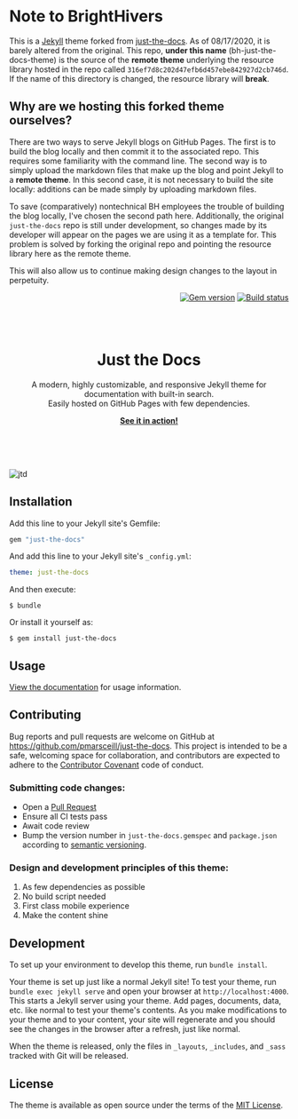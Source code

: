 # Note to BrightHivers

This is a [Jekyll](https://jekyllrb.com/) theme forked from [just-the-docs](https://github.com/pmarsceill/just-the-docs). As of 08/17/2020, it is barely altered from the original. This repo, **under this name** (bh-just-the-docs-theme) is the source of the **remote theme** underlying the resource library hosted in the repo called `316ef7d8c202d47efb6d457ebe842927d2cb746d`. If the name of this directory is changed, the resource library will **break**.

## Why are we hosting this forked theme ourselves?

There are two ways to serve Jekyll blogs on GitHub Pages. The first is to build the blog locally and then commit it to the associated repo. This requires some familiarity with the command line. The second way is to simply upload the markdown files that make up the blog and point Jekyll to a **remote theme**. In this second case, it is not necessary to build the site locally: additions can be made simply by uploading markdown files.

To save (comparatively) nontechnical BH employees the trouble of building the blog locally, I've chosen the second path here. Additionally, the original `just-the-docs` repo is still under development, so changes made by its developer will appear on the pages we are using it as a template for. This problem is solved by forking the original repo and pointing the resource library here as the remote theme.

This will also allow us to continue making design changes to the layout in perpetuity.


<p align="right">
    <a href="https://badge.fury.io/rb/just-the-docs"><img src="https://badge.fury.io/rb/just-the-docs.svg" alt="Gem version"></a> <a href="https://github.com/pmarsceill/just-the-docs/actions?query=workflow%3A%22Master+branch+CI%22"><img src="https://github.com/pmarsceill/just-the-docs/workflows/Master%20branch%20CI/badge.svg" alt="Build status"></a>
</p>
<br><br>
<p align="center">
    <h1 align="center">Just the Docs</h1>
    <p align="center">A modern, highly customizable, and responsive Jekyll theme for documentation with built-in search.<br>Easily hosted on GitHub Pages with few dependencies.</p>
    <p align="center"><strong><a href="https://pmarsceill.github.io/just-the-docs/">See it in action!</a></strong></p>
    <br><br><br>
</p>

![jtd](https://user-images.githubusercontent.com/896475/47384541-89053c80-d6d5-11e8-98dc-dba16e192de9.gif)

## Installation

Add this line to your Jekyll site's Gemfile:

```ruby
gem "just-the-docs"
```

And add this line to your Jekyll site's `_config.yml`:

```yaml
theme: just-the-docs
```

And then execute:

    $ bundle

Or install it yourself as:

    $ gem install just-the-docs

## Usage

[View the documentation](https://pmarsceill.github.io/just-the-docs/) for usage information.

## Contributing

Bug reports and pull requests are welcome on GitHub at https://github.com/pmarsceill/just-the-docs. This project is intended to be a safe, welcoming space for collaboration, and contributors are expected to adhere to the [Contributor Covenant](http://contributor-covenant.org) code of conduct.

### Submitting code changes:

- Open a [Pull Request](https://github.com/pmarsceill/just-the-docs/pulls)
- Ensure all CI tests pass
- Await code review
- Bump the version number in `just-the-docs.gemspec` and `package.json` according to [semantic versioning](https://semver.org/).

### Design and development principles of this theme:

1. As few dependencies as possible
2. No build script needed
3. First class mobile experience
4. Make the content shine

## Development

To set up your environment to develop this theme, run `bundle install`.

Your theme is set up just like a normal Jekyll site! To test your theme, run `bundle exec jekyll serve` and open your browser at `http://localhost:4000`. This starts a Jekyll server using your theme. Add pages, documents, data, etc. like normal to test your theme's contents. As you make modifications to your theme and to your content, your site will regenerate and you should see the changes in the browser after a refresh, just like normal.

When the theme is released, only the files in `_layouts`, `_includes`, and `_sass` tracked with Git will be released.

## License

The theme is available as open source under the terms of the [MIT License](http://opensource.org/licenses/MIT).

